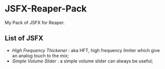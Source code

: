 # JSFX-Reaper-Pack
My Pack of JSFX for Reaper.


## List of JSFX
- *High Frequency Thickener* : aka HFT, high frequency limiter which give an analog touch to the mix;
- *Simple Volume Slider* : a simple volume slider can always be useful;
